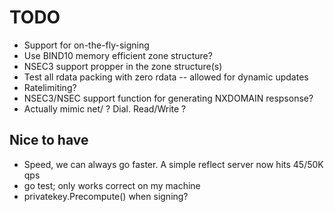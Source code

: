 # TODO

* Support for on-the-fly-signing
* Use BIND10 memory efficient zone structure?
* NSEC3 support propper in the zone structure(s)
* Test all rdata packing with zero rdata -- allowed for dynamic updates
* Ratelimiting?
* NSEC3/NSEC support function for generating NXDOMAIN respsonse?
* Actually mimic net/ ? Dial. Read/Write ?

## Nice to have

* Speed, we can always go faster. A simple reflect server now hits 45/50K qps
* go test; only works correct on my machine
* privatekey.Precompute() when signing? 
